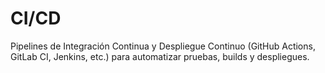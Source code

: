 # CI/CD

Pipelines de Integración Continua y Despliegue Continuo (GitHub Actions, GitLab CI, Jenkins, etc.) para automatizar pruebas, builds y despliegues.

